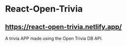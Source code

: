 # React-Open-Trivia

## https://react-open-trivia.netlify.app/

A trivia APP made using the Open Trivia DB API.
